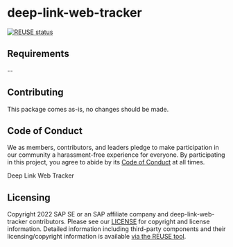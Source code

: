 # deep-link-web-tracker

[![REUSE status](https://api.reuse.software/badge/github.com/emartech/deep-link-web-tracker)](https://api.reuse.software/info/github.com/emartech/deep-link-web-tracker)

## Requirements

--

## Contributing

This package comes as-is, no changes should be made.

## Code of Conduct

We as members, contributors, and leaders pledge to make participation in our community a harassment-free experience for everyone. By participating in this project, you agree to abide by its [Code of Conduct](CODE_OF_CONDUCT.md) at all times.

Deep Link Web Tracker

## Licensing

Copyright 2022 SAP SE or an SAP affiliate company and deep-link-web-tracker contributors. Please see our [LICENSE](LICENSE) for copyright and license information. Detailed information including third-party components and their licensing/copyright information is available [via the REUSE tool](https://api.reuse.software/info/github.com/SAP/metadata-creation-tool-for-reuse).

